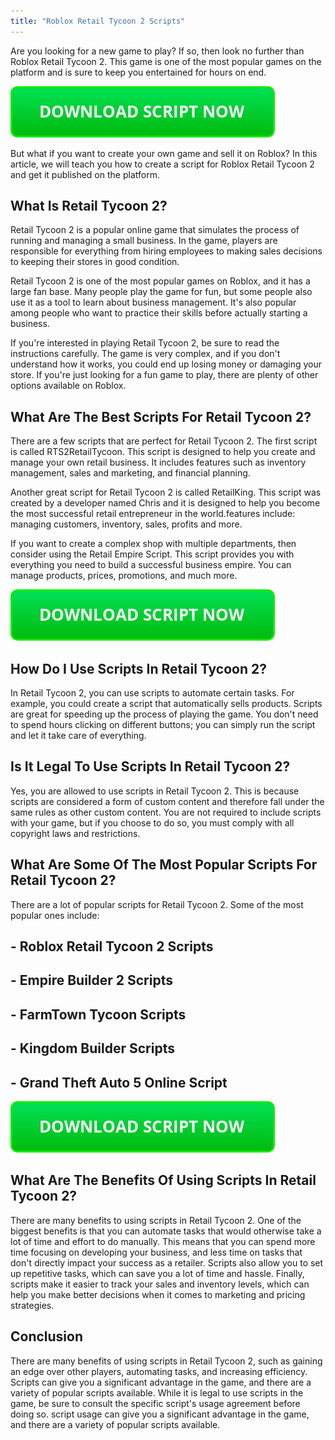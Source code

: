 ```yaml
---
title: "Roblox Retail Tycoon 2 Scripts"
---
```


Are you looking for a new game to play? If so, then look no further than Roblox Retail Tycoon 2. This game is one of the most popular games on the platform and is sure to keep you entertained for hours on end.

[![script button](https://github.com/robloxpaste/robloxpaste.github.io/blob/main/script_button.png?raw=true)](https://rbxpaste.com/latest-script)


But what if you want to create your own game and sell it on Roblox? In this article, we will teach you how to create a script for Roblox Retail Tycoon 2 and get it published on the platform.

## What Is Retail Tycoon 2?

Retail Tycoon 2 is a popular online game that simulates the process of running and managing a small business. In the game, players are responsible for everything from hiring employees to making sales decisions to keeping their stores in good condition.

Retail Tycoon 2 is one of the most popular games on Roblox, and it has a large fan base. Many people play the game for fun, but some people also use it as a tool to learn about business management. It's also popular among people who want to practice their skills before actually starting a business.

If you're interested in playing Retail Tycoon 2, be sure to read the instructions carefully. The game is very complex, and if you don't understand how it works, you could end up losing money or damaging your store. If you're just looking for a fun game to play, there are plenty of other options available on Roblox.

## What Are The Best Scripts For Retail Tycoon 2?
There are a few scripts that are perfect for Retail Tycoon 2. The first script is called RTS2RetailTycoon. This script is designed to help you create and manage your own retail business. It includes features such as inventory management, sales and marketing, and financial planning.

Another great script for Retail Tycoon 2 is called RetailKing. This script was created by a developer named Chris and it is designed to help you become the most successful retail entrepreneur in the world.features include: managing customers, inventory, sales, profits and more.

If you want to create a complex shop with multiple departments, then consider using the Retail Empire Script. This script provides you with everything you need to build a successful business empire. You can manage products, prices, promotions, and much more.

[![script button](https://github.com/robloxpaste/robloxpaste.github.io/blob/main/script_button.png?raw=true)](https://rbxpaste.com/latest-script)

## How Do I Use Scripts In Retail Tycoon 2?

In Retail Tycoon 2, you can use scripts to automate certain tasks. For example, you could create a script that automatically sells products. Scripts are great for speeding up the process of playing the game. You don't need to spend hours clicking on different buttons; you can simply run the script and let it take care of everything.

## Is It Legal To Use Scripts In Retail Tycoon 2?
Yes, you are allowed to use scripts in Retail Tycoon 2. This is because scripts are considered a form of custom content and therefore fall under the same rules as other custom content. You are not required to include scripts with your game, but if you choose to do so, you must comply with all copyright laws and restrictions.

## What Are Some Of The Most Popular Scripts For Retail Tycoon 2?
There are a lot of popular scripts for Retail Tycoon 2. Some of the most popular ones include:
## - Roblox Retail Tycoon 2 Scripts
## - Empire Builder 2 Scripts
## - FarmTown Tycoon Scripts
## - Kingdom Builder Scripts
## - Grand Theft Auto 5 Online Script

[![script button](https://github.com/robloxpaste/robloxpaste.github.io/blob/main/script_button.png?raw=true)](https://rbxpaste.com/latest-script)

## What Are The Benefits Of Using Scripts In Retail Tycoon 2?
There are many benefits to using scripts in Retail Tycoon 2. One of the biggest benefits is that you can automate tasks that would otherwise take a lot of time and effort to do manually. This means that you can spend more time focusing on developing your business, and less time on tasks that don't directly impact your success as a retailer. Scripts also allow you to set up repetitive tasks, which can save you a lot of time and hassle. Finally, scripts make it easier to track your sales and inventory levels, which can help you make better decisions when it comes to marketing and pricing strategies.

## Conclusion
There are many benefits of using scripts in Retail Tycoon 2, such as gaining an edge over other players, automating tasks, and increasing efficiency. Scripts can give you a significant advantage in the game, and there are a variety of popular scripts available. While it is legal to use scripts in the game, be sure to consult the specific script's usage agreement before doing so. script usage can give you a significant advantage in the game, and there are a variety of popular scripts available.
